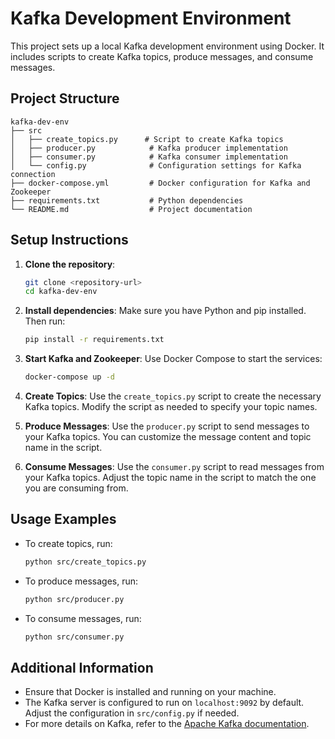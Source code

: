 # Kafka Development Environment

This project sets up a local Kafka development environment using Docker. It includes scripts to create Kafka topics, produce messages, and consume messages.

## Project Structure

```
kafka-dev-env
├── src
│   ├── create_topics.py      # Script to create Kafka topics
│   ├── producer.py            # Kafka producer implementation
│   ├── consumer.py            # Kafka consumer implementation
│   └── config.py              # Configuration settings for Kafka connection
├── docker-compose.yml         # Docker configuration for Kafka and Zookeeper
├── requirements.txt           # Python dependencies
└── README.md                  # Project documentation
```

## Setup Instructions

1. **Clone the repository**:
   ```bash
   git clone <repository-url>
   cd kafka-dev-env
   ```

2. **Install dependencies**:
   Make sure you have Python and pip installed. Then run:
   ```bash
   pip install -r requirements.txt
   ```

3. **Start Kafka and Zookeeper**:
   Use Docker Compose to start the services:
   ```bash
   docker-compose up -d
   ```

4. **Create Topics**:
   Use the `create_topics.py` script to create the necessary Kafka topics. Modify the script as needed to specify your topic names.

5. **Produce Messages**:
   Use the `producer.py` script to send messages to your Kafka topics. You can customize the message content and topic name in the script.

6. **Consume Messages**:
   Use the `consumer.py` script to read messages from your Kafka topics. Adjust the topic name in the script to match the one you are consuming from.

## Usage Examples

- To create topics, run:
  ```bash
  python src/create_topics.py
  ```

- To produce messages, run:
  ```bash
  python src/producer.py
  ```

- To consume messages, run:
  ```bash
  python src/consumer.py
  ```

## Additional Information

- Ensure that Docker is installed and running on your machine.
- The Kafka server is configured to run on `localhost:9092` by default. Adjust the configuration in `src/config.py` if needed.
- For more details on Kafka, refer to the [Apache Kafka documentation](https://kafka.apache.org/documentation/).